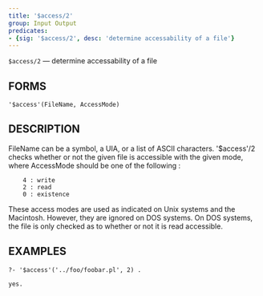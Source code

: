 ```yaml
---
title: '$access/2'
group: Input Output
predicates:
- {sig: '$access/2', desc: 'determine accessability of a file'}
---
```

`$access/2` — determine accessability of a file

## FORMS

`'$access'(FileName, AccessMode)`

## DESCRIPTION

FileName can be a symbol, a UIA, or a list of ASCII characters. '$access'/2 checks whether or not the given file is accessible with the given mode, where AccessMode should be one of the following :

```
    4 : write
    2 : read
    0 : existence
```

These access modes are used as indicated on Unix systems and the Macintosh. However, they are ignored on DOS systems. On DOS systems, the file is only checked as to whether or not it is read accessible.


## EXAMPLES

```
?- '$access'('../foo/foobar.pl', 2) .

yes.
```
